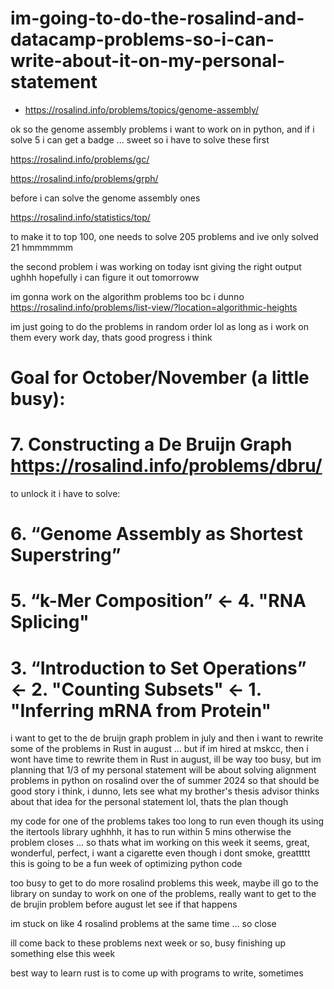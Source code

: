 # im-going-to-do-the-rosalind-and-datacamp-problems-so-i-can-write-about-it-on-my-personal-statement

* https://rosalind.info/problems/topics/genome-assembly/

ok so the genome assembly problems i want to work on in python, and if i solve 5 i can get a badge ... sweet so i have to solve these first

https://rosalind.info/problems/gc/

https://rosalind.info/problems/grph/

before i can solve the genome assembly ones

https://rosalind.info/statistics/top/

to make it to top 100, one needs to solve 205 problems and ive only solved 21 hmmmmmm

the second problem i was working on today isnt giving the right output ughhh hopefully i can figure it out tomorroww

im gonna work on the algorithm problems too bc i dunno https://rosalind.info/problems/list-view/?location=algorithmic-heights

im just going to do the problems in random order lol as long as i work on them every work day, thats good progress i think

# Goal for October/November (a little busy):
# 7. Constructing a De Bruijn Graph https://rosalind.info/problems/dbru/
to unlock it i have to solve: 
# 6. “Genome Assembly as Shortest Superstring”
# 5. “k-Mer Composition” <- 4. "RNA Splicing"
# 3. “Introduction to Set Operations” <- 2. "Counting Subsets" <- 1. "Inferring mRNA from Protein"

i want to get to the de bruijn graph problem in july and then i want to rewrite some of the problems in Rust in august ... but if im hired at mskcc, then i wont have time to rewrite them in Rust in august, ill be way too busy, but im planning that 1/3 of my personal statement will be about solving alignment problems in python on rosalind over the of summer 2024 so that should be good story i think, i dunno, lets see what my brother's thesis advisor thinks about that idea for the personal statement lol, thats the plan though

my code for one of the problems takes too long to run even though its using the itertools library ughhhh, it has to run within 5 mins otherwise the problem closes ... so thats what im working on this week it seems, great, wonderful, perfect, i want a cigarette even though i dont smoke, greattttt this is going to be a fun week of optimizing python code

too busy to get to do more rosalind problems this week, maybe ill go to the library on sunday to work on one of the problems, really want to get to the de brujin problem before august let see if that happens

im stuck on like 4 rosalind problems at the same time ... so close

ill come back to these problems next week or so, busy finishing up something else this week

best way to learn rust is to come up with programs to write, sometimes
